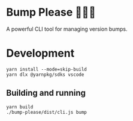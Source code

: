 # Bump Please 🤜💥🤛

A powerful CLI tool for managing version bumps.


# Development
```
yarn install --mode=skip-build
yarn dlx @yarnpkg/sdks vscode
```

## Building and running
```
yarn build
./bump-please/dist/cli.js bump
```